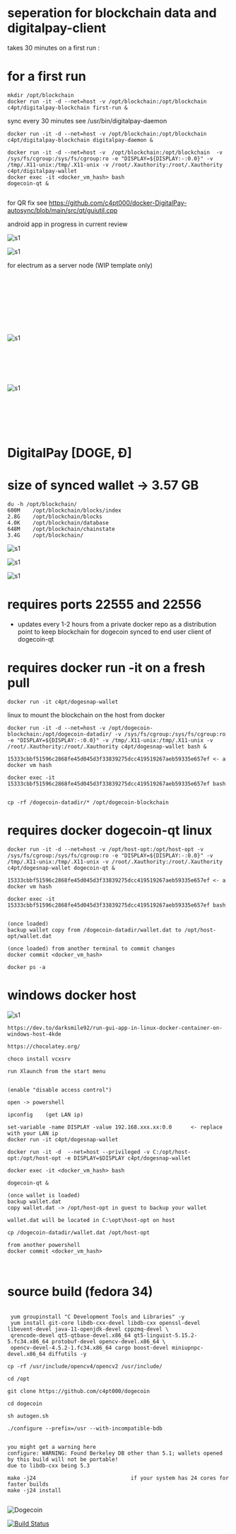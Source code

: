 # seperation for blockchain data and digitalpay-client




takes 30 minutes on a first run :

# for a first run

```
mkdir /opt/blockchain
docker run -it -d --net=host -v /opt/blockchain:/opt/blockchain c4pt/digitalpay-blockchain first-run &
```
sync every 30 minutes
see /usr/bin/digitalpay-daemon

```
docker run -it -d --net=host -v /opt/blockchain:/opt/blockchain c4pt/digitalpay-blockchain digitalpay-daemon &

docker run -it -d --net=host -v  /opt/blockchain:/opt/blockchain  -v /sys/fs/cgroup:/sys/fs/cgroup:ro -e "DISPLAY=${DISPLAY:-:0.0}" -v /tmp/.X11-unix:/tmp/.X11-unix -v /root/.Xauthority:/root/.Xauthority c4pt/digitalpay-wallet 
docker exec -it <docker_vm_hash> bash
dogecoin-qt &


```


for QR fix see
https://github.com/c4pt000/docker-DigitalPay-autosync/blob/main/src/qt/guiutil.cpp

android app in progress in current review

![s1](https://raw.githubusercontent.com/c4pt000/docker-DigitalPay-autosync/main/QR-fix.png)

![s1](https://raw.githubusercontent.com/c4pt000/docker-DigitalPay-autosync/main/android-app.receive-by-QR.png)

for electrum as a server node (WIP template only)



<br><br>
<br>
<br>
<br>
<br>
<br>

![s1](https://github.com/c4pt000/docker-DigitalPay-autosync/blob/main/Screenshot_20210426-040519.png)

<br>
<br>
<br>
<br>

![s1](https://raw.githubusercontent.com/c4pt000/docker-DigitalPay-autosync/main/Screenshot_20210426-040526.png)

<br>
<br>
<br>
<br>

# DigitalPay [DOGE, Ð]

# size of synced wallet -> 3.57 GB
```
du -h /opt/blockchain/
600M	/opt/blockchain/blocks/index
2.8G	/opt/blockchain/blocks
4.0K	/opt/blockchain/database
648M	/opt/blockchain/chainstate
3.4G	/opt/blockchain/
```


![s1](https://raw.githubusercontent.com/c4pt000/docker-DigitalPay-autosync/main/DigitalPay-splash.png)

![s1](https://raw.githubusercontent.com/c4pt000/docker-DigitalPay-autosync/main/DigitalPay-about.png)

![s1](https://raw.githubusercontent.com/c4pt000/docker-DigitalPay-autosync/main/DigitalPay-main-gui.png)

# requires ports 22555 and 22556

* updates every 1-2 hours from a private docker repo as a distribution point to keep blockchain for dogecoin synced to end user client of dogecoin-qt


# requires docker run -it on a fresh pull

```
docker run -it c4pt/dogesnap-wallet
```

linux to mount the blockchain on the host from docker

```
docker run -it -d --net=host -v /opt/dogecoin-blockchain:/opt/dogecoin-datadir/ -v /sys/fs/cgroup:/sys/fs/cgroup:ro -e "DISPLAY=${DISPLAY:-:0.0}" -v /tmp/.X11-unix:/tmp/.X11-unix -v /root/.Xauthority:/root/.Xauthority c4pt/dogesnap-wallet bash &

15333cbbf51596c2868fe45d045d3f33839275dcc419519267aeb59335e657ef <- a docker vm hash

docker exec -it 15333cbbf51596c2868fe45d045d3f33839275dcc419519267aeb59335e657ef bash


cp -rf /dogecoin-datadir/* /opt/dogecoin-blockchain
```

# requires docker dogecoin-qt  linux
```
docker run -it -d --net=host -v /opt/host-opt:/opt/host-opt -v /sys/fs/cgroup:/sys/fs/cgroup:ro -e "DISPLAY=${DISPLAY:-:0.0}" -v /tmp/.X11-unix:/tmp/.X11-unix -v /root/.Xauthority:/root/.Xauthority c4pt/dogesnap-wallet dogecoin-qt &

15333cbbf51596c2868fe45d045d3f33839275dcc419519267aeb59335e657ef <- a docker vm hash

docker exec -it 15333cbbf51596c2868fe45d045d3f33839275dcc419519267aeb59335e657ef bash


(once loaded)
backup wallet copy from /dogecoin-datadir/wallet.dat to /opt/host-opt/wallet.dat

(once loaded) from another terminal to commit changes
docker commit <docker_vm_hash>

docker ps -a

```




# windows docker host
![s1](https://res.cloudinary.com/practicaldev/image/fetch/s--1fOShFRZ--/c_limit%2Cf_auto%2Cfl_progressive%2Cq_auto%2Cw_880/https://thepracticaldev.s3.amazonaws.com/i/3eh1lry7125modpdj6a2.png)


```
https://dev.to/darksmile92/run-gui-app-in-linux-docker-container-on-windows-host-4kde

https://chocolatey.org/

choco install vcxsrv

run Xlaunch from the start menu 


(enable "disable access control")

open -> powershell

ipconfig    (get LAN ip)
                                  
set-variable -name DISPLAY -value 192.168.xxx.xx:0.0      <- replace with your LAN ip
docker run -it c4pt/dogesnap-wallet

docker run -it -d  --net=host --privileged -v C:/opt/host-opt:/opt/host-opt -e DISPLAY=$DISPLAY c4pt/dogesnap-wallet

docker exec -it <docker_vm_hash> bash

dogecoin-qt &

(once wallet is loaded)
backup wallet.dat 
copy wallet.dat -> /opt/host-opt in guest to backup your wallet

wallet.dat will be located in C:\opt\host-opt on host 

cp /dogecoin-datadir/wallet.dat /opt/host-opt

from another powershell
docker commit <docker_vm_hash>



```






# source build (fedora 34)
```

 yum groupinstall "C Development Tools and Libraries" -y
 yum install git-core libdb-cxx-devel libdb-cxx openssl-devel libevent-devel java-11-openjdk-devel cppzmq-devel \
 qrencode-devel qt5-qtbase-devel.x86_64 qt5-linguist-5.15.2-5.fc34.x86_64 protobuf-devel opencv-devel.x86_64 \
 opencv-devel-4.5.2-1.fc34.x86_64 cargo boost-devel miniupnpc-devel.x86_64 diffutils -y

cp -rf /usr/include/opencv4/opencv2 /usr/include/

cd /opt

git clone https://github.com/c4pt000/dogecoin

cd dogecoin

sh autogen.sh

./configure --prefix=/usr --with-incompatible-bdb


you might get a warning here
configure: WARNING: Found Berkeley DB other than 5.1; wallets opened by this build will not be portable!
due to libdb-cxx being 5.3 

make -j24                              if your system has 24 cores for faster builds
make -j24 install


```

![Dogecoin](https://raw.githubusercontent.com/c4pt000/dogecoin-frontend-edit/main/my-doge-deposit.png)

[![Build Status](https://travis-ci.com/dogecoin/dogecoin.svg?branch=master)](https://travis-ci.com/dogecoin/dogecoin)

